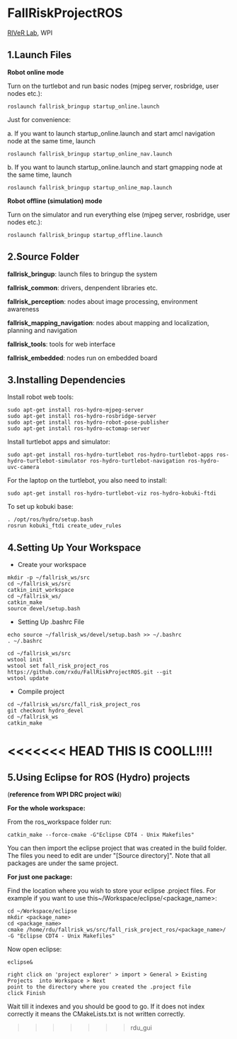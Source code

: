 FallRiskProjectROS
==================

[RIVeR Lab](http://robot.wpi.edu), WPI


1.Launch Files
------------------

**Robot online mode**

Turn on the turtlebot and run basic nodes (mjpeg server, rosbridge, user nodes etc.):

```
roslaunch fallrisk_bringup startup_online.launch 
```

Just for convenience:

a. If you want to launch startup_online.launch and start amcl navigation node at the same time, launch 

```
roslaunch fallrisk_bringup startup_online_nav.launch 
```

b. If you want to launch startup_online.launch and start gmapping node at the same time, launch 

```
roslaunch fallrisk_bringup startup_online_map.launch 
```

**Robot offline (simulation) mode**

Turn on the simulator and run everything else (mjpeg server, rosbridge, user nodes etc.):

```
roslaunch fallrisk_bringup startup_offline.launch 
```


2.Source Folder
-------------------

**fallrisk_bringup**: launch files to bringup the system 

**fallrisk_common**: drivers, denpendent libraries etc.

**fallrisk_perception**: nodes about image processing, environment awareness

**fallrisk_mapping_navigation**: nodes about mapping and localization, planning and navigation

**fallrisk_tools**: tools for web interface

**fallrisk_embedded**: nodes run on embedded board

3.Installing Dependencies
-------------------

Install robot web tools:

```
sudo apt-get install ros-hydro-mjpeg-server
sudo apt-get install ros-hydro-rosbridge-server
sudo apt-get install ros-hydro-robot-pose-publisher
sudo apt-get install ros-hydro-octomap-server
```

Install turtlebot apps and simulator:

```
sudo apt-get install ros-hydro-turtlebot ros-hydro-turtlebot-apps ros-hydro-turtlebot-simulator ros-hydro-turtlebot-navigation ros-hydro-uvc-camera
```

For the laptop on the turtlebot, you also need to install:

```
sudo apt-get install ros-hydro-turtlebot-viz ros-hydro-kobuki-ftdi
```

To set up kobuki base:

```
. /opt/ros/hydro/setup.bash
rosrun kobuki_ftdi create_udev_rules
```

4.Setting Up Your Workspace
-------------------

* Create your workspace

```
mkdir -p ~/fallrisk_ws/src
cd ~/fallrisk_ws/src
catkin_init_workspace
cd ~/fallrisk_ws/
catkin_make
source devel/setup.bash
```

* Setting Up .bashrc File

```
echo source ~/fallrisk_ws/devel/setup.bash >> ~/.bashrc
. ~/.bashrc
```

```
cd ~/fallrisk_ws/src
wstool init
wstool set fall_risk_project_ros https://github.com/rxdu/FallRiskProjectROS.git --git
wstool update
```

* Compile project

```
cd ~/fallrisk_ws/src/fall_risk_project_ros
git checkout hydro_devel
cd ~/fallrisk_ws
catkin_make
```

<<<<<<< HEAD
THIS IS COOLL!!!!
=======
5.Using Eclipse for ROS (Hydro) projects 
-------------------

(**reference from WPI DRC project wiki**)

**For the whole workspace:**

From the ros_workspace folder run:

```
catkin_make --force-cmake -G"Eclipse CDT4 - Unix Makefiles"
```

You can then import the eclipse project that was created in the build folder. The files you need to edit are under "[Source directory]". Note that all packages are under the same project.

**For just one package:**

Find the location where you wish to store your eclipse .project files. For example if you want to use this~/Workspace/eclipse/<package_name>:

```
cd ~/Workspace/eclipse
mkdir <package_name>
cd <package_name>
cmake /home/rdu/fallrisk_ws/src/fall_risk_project_ros/<package_name>/ -G "Eclipse CDT4 - Unix Makefiles"
```

Now open eclipse:

```
eclipse&
```

```
right click on 'project explorer' > import > General > Existing Projects  into Workspace > Next 
point to the directory where you created the .project file 
click Finish
```

Wait till it indexes and you should be good to go. If it does not index correctly it means the CMakeLists.txt is not written correctly.


>>>>>>> rdu_gui

